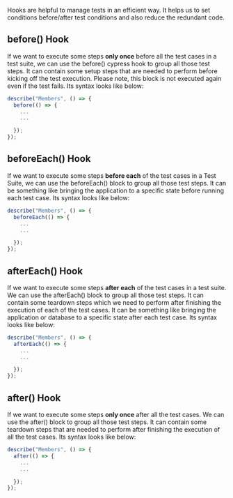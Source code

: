 Hooks are helpful to manage tests in an efficient way. It helps us to set
conditions before/after test conditions and also reduce the redundant code.

## before() Hook

If we want to execute some steps **only once** before all the
test cases in a test suite, we can use the before() cypress hook to group all
those test steps. It can contain some setup steps that are needed to perform
before kicking off the test execution. Please note, this block is not executed
again even if the test fails. Its syntax looks like below:

```javascript
describe("Members", () => {
  before(() => {
    ...
    ...

  });
});
```

## beforeEach() Hook

If we want to execute some steps **before each** of the
test cases in a Test Suite, we can use the beforeEach() block to group all
those test steps. It can be something like bringing the application to a
specific state before running each test case. Its syntax looks like below:

```javascript
describe("Members", () => {
  beforeEach(() => {
    ...
    ...

  });
});
```

## afterEach() Hook

If we want to execute some steps **after each** of the
test cases in a test suite. We can use the afterEach() block to group all
those test steps. It can contain some teardown steps which we need to perform
after finishing the execution of each of the test cases. It can be something
like bringing the application or database to a specific state after each test
case. Its syntax looks like below:

```javascript
describe("Members", () => {
  afterEach(() => {
    ...
    ...

  });
});
```

## after() Hook

If we want to execute some steps **only once** after all the
test cases. We can use the after() block to group all those test steps. It can
contain some teardown steps that are needed to perform after finishing the
execution of all the test cases. Its syntax looks like below:

```javascript
describe("Members", () => {
  after(() => {
    ...
    ...

  });
});
```
